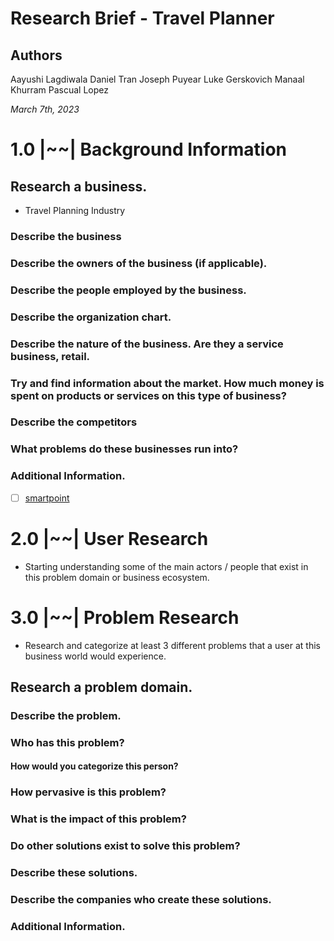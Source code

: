 # Research Brief - Travel Planner

## Authors
Aayushi Lagdiwala
Daniel Tran
Joseph Puyear
Luke Gerskovich
Manaal Khurram
Pascual Lopez

*March 7th, 2023*

# 1.0 |~~| Background Information

## Research a business.
* Travel Planning Industry

### Describe the business
### Describe the owners of the business (if applicable).
### Describe the people employed by the business.
### Describe the organization chart.
### Describe the nature of the business. Are they a service business, retail.
### Try and find information about the market. How much money is spent on products or services on this type of business?
### Describe the competitors
### What problems do these businesses run into?
### Additional Information.

* [ ] [smartpoint](https://www.travelport.com/products/smartpoint-cloud)

# 2.0 |~~| User Research
* Starting understanding some of the main actors / people that exist in this problem domain or business ecosystem.

# 3.0 |~~| Problem Research
* Research and categorize at least 3 different problems that a user at this business world would experience.

## Research a problem domain.

### Describe the problem.
### Who has this problem?
#### How would you categorize this person?
### How pervasive is this problem?
### What is the impact of this problem?
### Do other solutions exist to solve this problem?
### Describe these solutions. 
### Describe the companies who create these solutions.
### Additional Information.